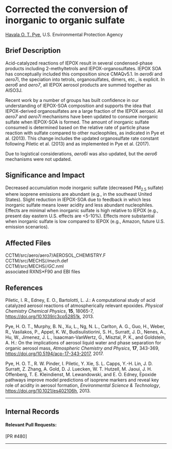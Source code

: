 # Corrected the conversion of inorganic to organic sulfate

[Havala O. T. Pye](mailto:pye.havala@epa.gov), U.S. Environmental Protection Agency

## Brief Description
                       
Acid-catalyzed reactions of IEPOX result in several condensed-phase products
including 2-methyltetrols and IEPOX-organosulfates. IEPOX SOA has
conceptually included this composition since CMAQv5.1. In *aero6i* and *aero7i*, the
speciation into tetrols, organosulfates, dimers, etc., is explicit. In *aero6* and *aero7*, 
all IEPOX aerosol products are summed together as AISO3J.

Recent work by a number of groups has built confidence in our understanding of IEPOX-SOA
composition and supports the idea that IEPOX-derived organosulfates are a large fraction
of the IEPOX aerosol. All *aero7* and *aero7i* mechanisms have been updated to consume inorganic
sulfate when IEPOX-SOA is formed. 
The amount of inorganic sulfate consumed is determined based on the
relative rate of particle phase reaction with sulfate compared to other nucleophiles, as indicated
in Pye et al. (2013).  This change includes the updated organosulfate rate constant following Piletic
et al. (2013) and as implemented in Pye et al. (2017).

Due to logistical considerations, *aero6i* was also updated, but the *aero6* mechanisms were not updated.

## Significance and Impact
Decreased accumulation mode inorganic sulfate (decreased PM<sub>2.5</sub> sulfate) where isoprene emissions are abundant (e.g., in the southeast
United States). Slight reduction in IEPOX-SOA due to feedback in which less inorganic sulfate
means lower acidity and less abundant nucleophiles. Effects are minimal when inorganic
sulfate is high relative to IEPOX (e.g., present day eastern U.S. effects are <5-10%). Effects more substantial when inorganic sulfate is low
compared to IEPOX (e.g., Amazon, future U.S. emission scenarios).

## Affected Files
CCTM/src/aero/aero7/AEROSOL_CHEMISTRY.F   
CCTM/src/MECHS/*/mech*.def   
CCTM/src/MECHS/*/GC*.nml   
associated RXNS\*F90 and EBI files   


## References

Piletic, I. R., Edney, E. O., Bartolotti, L. J.: A computational study of acid catalyzed aerosol reactions of atmospherically relevant epoxides. *Physical Chemistry Chemical Physics*, **15**, 18065-7, https://doi.org/10.1039/c3cp52851k, 2013.

Pye, H. O. T., Murphy, B. N., Xu, L., Ng, N. L., Carlton, A. G., Guo, H., Weber, R., Vasilakos, P., Appel, K. W., Budisulistiorini, S. H., Surratt, J. D., Nenes, A., Hu, W., Jimenez, J. L., Isaacman-VanWertz, G., Misztal, P. K., and Goldstein, A. H.: On the implications of aerosol liquid water and phase separation for organic aerosol mass, *Atmospheric Chemistry and Physics*, **17**, 343-369, https://doi.org/10.5194/acp-17-343-2017, 2017.

Pye, H. O. T., R. W. Pinder, I. Piletic, Y. Xie, S. L. Capps, Y.-H. Lin, J. D. Surratt, Z. Zhang, A. Gold, D. J. Luecken, W. T. Hutzell, M. Jaoui, J. H. Offenberg, T. E. Kleindienst, M. Lewandowski, and E. O. Edney, Epoxide pathways improve model predictions of isoprene markers and reveal key role of acidity in aerosol formation, *Environmental Science & Technology*, https://doi.org/10.1021/es402106h, 2013.


-----
## Internal Records
#### Relevant Pull Requests:
[PR #480]

-----
